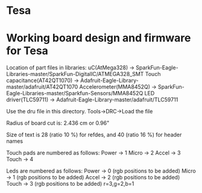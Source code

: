 Tesa
====

Working board design and firmware for Tesa
==========================================

Location of part files in libraries:
uC(AtMega328) -> SparkFun-Eagle-Libraries-master/SparkFun-DigitalIC/ATMEGA328_SMT
Touch capacitance(AT42QT1070) -> Adafruit-Eagle-Library-master/adafruit/AT42QT1070
Accelerometer(MMA8452Q) -> SparkFun-Eagle-Libraries-master/Sparkfun-Sensors/MMA8452Q
LED driver(TLC59711) -> Adafruit-Eagle-Library-master/adafruit/TLC59711

Use the dru file in this directory.
Tools->DRC->Load the file

Radius of board cut is: 2.436 cm or 0.96"

Size of text is 28 (ratio 10 %) for refdes, and 40 (ratio 16 %) for header names

Touch pads are numbered as follows:
Power -> 1
Micro -> 2
Accel -> 3
Touch -> 4

Leds are numbered as follows:
Power -> 0 (rgb positions to be added)
Micro -> 1 (rgb positions to be added)
Accel -> 2 (rgb positions to be added)
Touch -> 3 (rgb positions to be added)
r=3,g=2,b=1